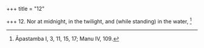 +++
title = "12"

+++
12. Nor at midnight, in the twilight, and (while standing) in the water, [^9] 


[^9]:  Āpastamba I, 3, 11, 15, 17; Manu IV, 109.
